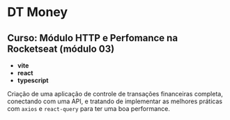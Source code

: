 # DT Money

## Curso: Módulo HTTP e Perfomance na Rocketseat (módulo 03)

- **vite**
- **react**
- **typescript**

Criação de uma aplicação de controle de transações financeiras completa, conectando com uma API, e tratando de implementar as melhores práticas com `axios` e `react-query` para ter uma boa performance.